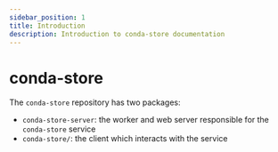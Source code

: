 ```yaml
---
sidebar_position: 1
title: Introduction
description: Introduction to conda-store documentation
---
```


# conda-store

The `conda-store` repository has two packages:

- `conda-store-server`: the worker and web server responsible for the `conda-store` service
- `conda-store/`: the client which interacts with the service

<!-- TODO: Update and expand -->
